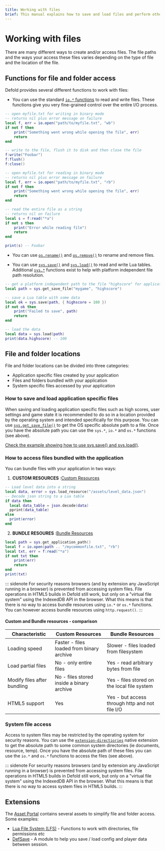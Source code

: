 ```yaml
---
title: Working with files
brief: This manual explains how to save and load files and perform other kinds of file operations.
---
```


# Working with files
There are many different ways to create and/or access files. The file paths and the ways your access these files varies depending on the type of file and the location of the file.

## Functions for file and folder access
Defold provides several different functions to work with files:

* You can use the standard [`io.*` functions](https://defold.com/ref/stable/io/) to read and write files. These functions give you very fine-grained control over the entire I/O process.

```lua
-- open myfile.txt for writing in binary mode
-- returns nil plus error message on failure
local f, err = io.open("path/to/myfile.txt", "wb")
if not f then
	print("Something went wrong while opening the file", err)
	return
end

-- write to the file, flush it to disk and then close the file
f:write("Foobar")
f:flush()
f:close()

-- open myfile.txt for reading in binary mode
-- returns nil plus error message on failure
local f, err = io.open("path/to/myfile.txt", "rb")
if not f then
	print("Something went wrong while opening the file", err)
	return
end

-- read the entire file as a string
-- returns nil on failure
local s = f:read("*a")
if not s then
	print("Error while reading file")
	return
end

print(s) -- Foobar
```

* You can use [`os.rename()`](https://defold.com/ref/stable/os/#os.rename:oldname-newname) and [`os.remove()`](https://defold.com/ref/stable/os/#os.remove:filename) to rename and remove files.

* You can use [`sys.save()`](https://defold.com/ref/stable/sys/#sys.save:filename-table) and [`sys.load()`](https://defold.com/ref/stable/sys/#sys.load:filename) to read and write Lua tables. Additional [`sys.*`](https://defold.com/ref/stable/sys/) functions exist to help with platform independent file path resolution.

```lua
-- get a platform independent path to the file "highscore" for application "mygame"
local path = sys.get_save_file("mygame", "highscore")

-- save a Lua table with some data
local ok = sys.save(path, { highscore = 100 })
if not ok then
	print("Failed to save", path)
	return
end

-- load the data
local data = sys.load(path)
print(data.highscore) -- 100
```


## File and folder locations
File and folder locations can be divided into three categories:

* Application specific files created by your application
* Files and folders bundled with your application
* System specific files accessed by your application

### How to save and load application specific files
When saving and loading application specific files such as high scores, user settings and game state it is recommended to do so in a location provided by the operating system and intended specifically for this purpose. You can use [`sys.get_save_file()`](https://defold.com/ref/stable/sys/#sys.get_save_file:application_id-file_name) to get the OS specific absolute path to a file. Once you have the absolute path you can use the `sys.*`, `io.*` and `os.*` functions (see above).

[Check the example showing how to use sys.save() and sys.load()](/examples/file/sys_save_load/).

### How to access files bundled with the application
You can bundle files with your application in two ways:

1. **CUSTOM RESOURCES**
:[Custom Resources](../shared/custom-resources.md)

```lua
-- Load level data into a string
local data, error = sys.load_resource("/assets/level_data.json")
-- Decode json string to a Lua table
if data then
  local data_table = json.decode(data)
  pprint(data_table)
else
  print(error)
end
```

2. **BUNDLE RESOURES**
:[Bundle Resources](../shared/bundle-resources.md)

```lua
local path = sys.get_application_path()
local f = io.open(path .. "/mycommonfile.txt", "rb")
local txt, err = f:read("*a")
if not txt then
	print(err)
	return
end
print(txt)
```

::: sidenote
For security reasons browsers (and by extension any JavaScript running in a browser) is prevented from accessing system files. File operations in HTML5 builds in Defold still work, but only on a "virtual file system" using the IndexedDB API in the browser. What this means is that there is no way to access bundle resources using `io.*` or `os.*` functions. You can however access bundle resources using `http.request()`.
:::


#### Custom and Bundle resources - comparison

| Characteristic              | Custom Resources                          | Bundle Resources                               |
|-----------------------------|-------------------------------------------|------------------------------------------------|
| Loading speed               | Faster - files loaded from binary archive | Slower - files loaded from filesystem          |
| Load partial files          | No - only entire files                    | Yes - read arbitrary bytes from file           |
| Modify files after bundling | No - files stored inside a binary archive | Yes - files stored on the local file system    |
| HTML5 support               | Yes                                       | Yes - but access through http and not file I/O |


### System file access
Access to system files may be restricted by the operating system for security reasons. You can use the [`extension-directiories`](https://defold.com/assets/extensiondirectories/) native extension to get the absolute path to some common system directories (ie documents, resource, temp). Once you have the absolute path of these files you can use the `io.*` and `os.*` functions to access the files (see above).

::: sidenote
For security reasons browsers (and by extension any JavaScript running in a browser) is prevented from accessing system files. File operations in HTML5 builds in Defold still work, but only on a "virtual file system" using the IndexedDB API in the browser. What this means is that there is no way to access system files in HTML5 builds.
:::

## Extensions
The [Asset Portal](https://defold.com/assets/) contains several assets to simplify file and folder access. Some examples:

* [Lua File System (LFS)](https://defold.com/assets/luafilesystemlfs/) - Functions to work with directories, file permissions etc
* [DefSave](https://defold.com/assets/defsave/) - A module to help you save / load config and player data between session.

